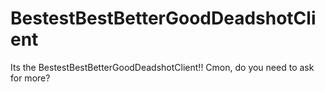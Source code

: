 # BestestBestBetterGoodDeadshotClient
Its the BestestBestBetterGoodDeadshotClient!! Cmon, do you need to ask for more?
